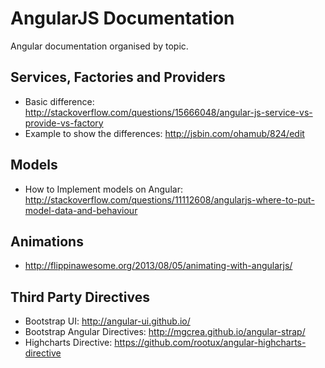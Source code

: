 # AngularJS Documentation
Angular documentation organised by topic.

## Services, Factories and Providers
- Basic difference: http://stackoverflow.com/questions/15666048/angular-js-service-vs-provide-vs-factory
- Example to show the differences: http://jsbin.com/ohamub/824/edit

## Models
- How to Implement models on Angular: http://stackoverflow.com/questions/11112608/angularjs-where-to-put-model-data-and-behaviour

## Animations
- http://flippinawesome.org/2013/08/05/animating-with-angularjs/

## Third Party Directives
- Bootstrap UI: http://angular-ui.github.io/
- Bootstrap Angular Directives: http://mgcrea.github.io/angular-strap/
- Highcharts Directive: https://github.com/rootux/angular-highcharts-directive
